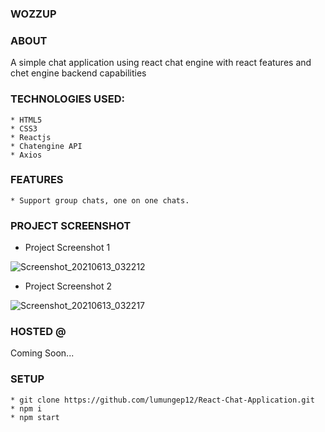 ### WOZZUP

### ABOUT

A simple chat application using react chat engine with react features and chet
engine backend capabilities

### TECHNOLOGIES USED:

    * HTML5
    * CSS3
    * Reactjs
    * Chatengine API
    * Axios

### FEATURES

    * Support group chats, one on one chats.

### PROJECT SCREENSHOT

-   Project Screenshot 1

![Screenshot_20210613_032212](https://user-images.githubusercontent.com/58906058/121791834-c0ee8480-cbdd-11eb-849d-26b74e4d51ca.png)

-   Project Screenshot 2

![Screenshot_20210613_032217](https://user-images.githubusercontent.com/58906058/121791835-c2b84800-cbdd-11eb-9971-fd8467f496a1.png)

### HOSTED @

Coming Soon...

### SETUP

    * git clone https://github.com/lumungep12/React-Chat-Application.git
    * npm i
    * npm start
